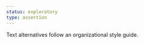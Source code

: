```yaml
---
status: exploratory
type: assertion
---
```


Text alternatives follow an organizational style guide.
